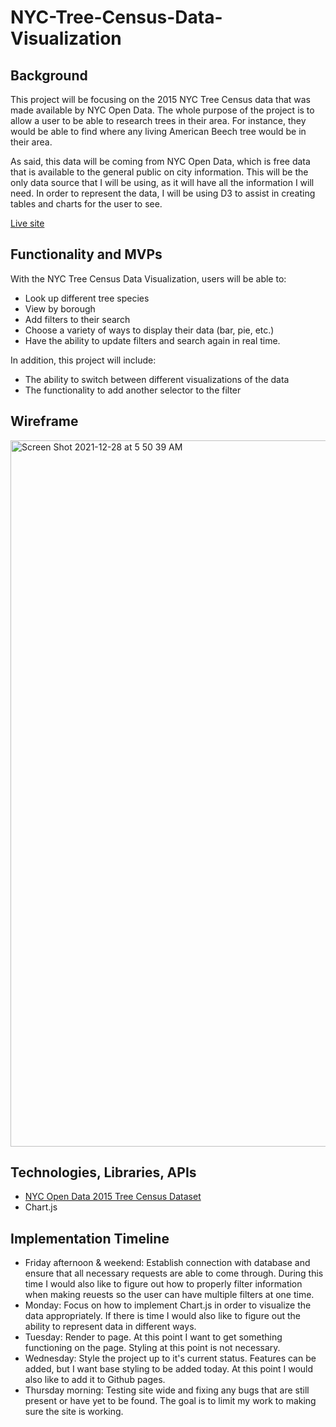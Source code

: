 # NYC-Tree-Census-Data-Visualization

## Background

This project will be focusing on the 2015 NYC Tree Census data that was made available by NYC Open Data. The whole purpose of the project is to allow a user to be able to research trees in their area. For instance, they would be able to find where any living American Beech tree would be in their area.

As said, this data will be coming from NYC Open Data, which is free data that is available to the general public on city information. This will be the only data source that I will be using, as it will have all the information I will need. In order to represent the data, I will be using D3 to assist in creating tables and charts for the user to see. 

[Live site](https://charliepsheppard.github.io/NYC-Tree-Census-Data-Visualization/)

## Functionality and MVPs

With the NYC Tree Census Data Visualization, users will be able to:

- Look up different tree species
- View by borough
- Add filters to their search
- Choose a variety of ways to display their data (bar, pie, etc.)
- Have the ability to update filters and search again in real time.

In addition, this project will include:

- The ability to switch between different visualizations of the data
- The functionality to add another selector to the filter

## Wireframe

<img width="1130" alt="Screen Shot 2021-12-28 at 5 50 39 AM" src="https://user-images.githubusercontent.com/45123867/147573089-e220ac5a-b259-4701-ae0e-9b54831df10e.png">

## Technologies, Libraries, APIs

- [NYC Open Data 2015 Tree Census Dataset](https://data.cityofnewyork.us/Environment/2015-Street-Tree-Census-Tree-Data/uvpi-gqnh)
- Chart.js

## Implementation Timeline

- Friday afternoon & weekend: Establish connection with database and ensure that all necessary requests are able to come through. During this time I would also like to figure out how to properly filter information when making reuests so the user can have multiple filters at one time. 
- Monday: Focus on how to implement Chart.js in order to visualize the data appropriately. If there is time I would also like to figure out the ability to represent data in different ways. 
- Tuesday: Render to page. At this point I want to get something functioning on the page. Styling at this point is not necessary.
- Wednesday: Style the project up to it's current status. Features can be added, but I want base styling to be added today. At this point I would also like to add it to Github pages. 
- Thursday morning: Testing site wide and fixing any bugs that are still present or have yet to be found. The goal is to limit my work to making sure the site is working. 



